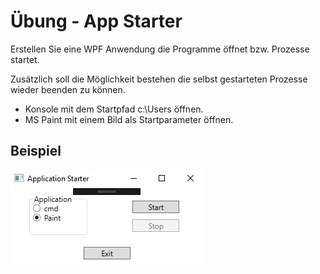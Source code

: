 # Übung - App Starter

Erstellen Sie eine WPF Anwendung die Programme öffnet bzw. Prozesse startet. 

Zusätzlich soll die Möglichkeit bestehen die selbst gestarteten Prozesse wieder beenden zu können.

* Konsole mit dem Startpfad c:\Users öffnen.
* MS Paint mit einem Bild als Startparameter öffnen.

## Beispiel

![Beispiel UI](Bild1.png)